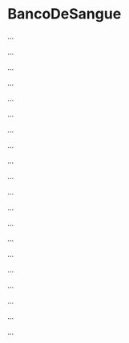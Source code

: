 # BancoDeSangue

...

...

...

...

...

...

...

...

...

...

...

...

...

...

...

...

...

...

...

...
